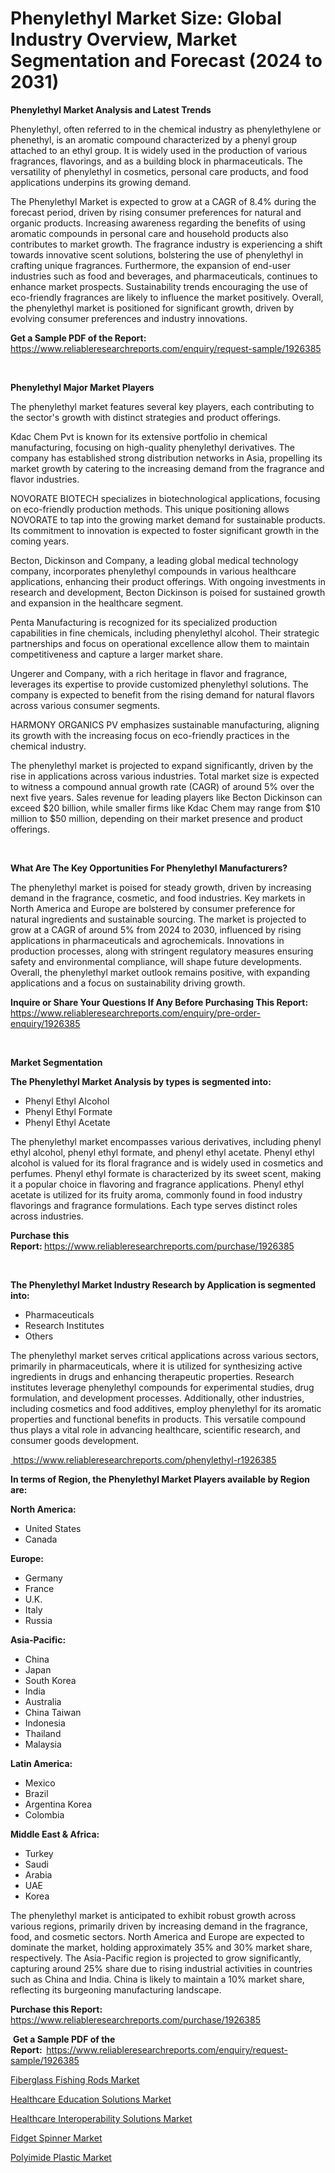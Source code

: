 <p><h1>Phenylethyl Market Size: Global Industry Overview, Market Segmentation and Forecast (2024 to 2031)</h1></p><p><strong>Phenylethyl Market Analysis and Latest Trends</strong></p>
<p><p>Phenylethyl, often referred to in the chemical industry as phenylethylene or phenethyl, is an aromatic compound characterized by a phenyl group attached to an ethyl group. It is widely used in the production of various fragrances, flavorings, and as a building block in pharmaceuticals. The versatility of phenylethyl in cosmetics, personal care products, and food applications underpins its growing demand.</p><p>The Phenylethyl Market is expected to grow at a CAGR of 8.4% during the forecast period, driven by rising consumer preferences for natural and organic products. Increasing awareness regarding the benefits of using aromatic compounds in personal care and household products also contributes to market growth. The fragrance industry is experiencing a shift towards innovative scent solutions, bolstering the use of phenylethyl in crafting unique fragrances. Furthermore, the expansion of end-user industries such as food and beverages, and pharmaceuticals, continues to enhance market prospects. Sustainability trends encouraging the use of eco-friendly fragrances are likely to influence the market positively. Overall, the phenylethyl market is positioned for significant growth, driven by evolving consumer preferences and industry innovations.</p></p>
<p><strong>Get a Sample PDF of the Report:&nbsp;</strong> <a href="https://www.reliableresearchreports.com/enquiry/request-sample/1926385?utm_campaign=32&utm_medium=2&utm_source=Github&utm_content=ia&utm_term=14112024&utm_id=phenylethyl">https://www.reliableresearchreports.com/enquiry/request-sample/1926385</a></p>
<p>&nbsp;</p>
<p><strong>Phenylethyl Major Market Players</strong></p>
<p><p>The phenylethyl market features several key players, each contributing to the sector's growth with distinct strategies and product offerings. </p><p>Kdac Chem Pvt is known for its extensive portfolio in chemical manufacturing, focusing on high-quality phenylethyl derivatives. The company has established strong distribution networks in Asia, propelling its market growth by catering to the increasing demand from the fragrance and flavor industries.</p><p>NOVORATE BIOTECH specializes in biotechnological applications, focusing on eco-friendly production methods. This unique positioning allows NOVORATE to tap into the growing market demand for sustainable products. Its commitment to innovation is expected to foster significant growth in the coming years.</p><p>Becton, Dickinson and Company, a leading global medical technology company, incorporates phenylethyl compounds in various healthcare applications, enhancing their product offerings. With ongoing investments in research and development, Becton Dickinson is poised for sustained growth and expansion in the healthcare segment.</p><p>Penta Manufacturing is recognized for its specialized production capabilities in fine chemicals, including phenylethyl alcohol. Their strategic partnerships and focus on operational excellence allow them to maintain competitiveness and capture a larger market share.</p><p>Ungerer and Company, with a rich heritage in flavor and fragrance, leverages its expertise to provide customized phenylethyl solutions. The company is expected to benefit from the rising demand for natural flavors across various consumer segments.</p><p>HARMONY ORGANICS PV emphasizes sustainable manufacturing, aligning its growth with the increasing focus on eco-friendly practices in the chemical industry.</p><p>The phenylethyl market is projected to expand significantly, driven by the rise in applications across various industries. Total market size is expected to witness a compound annual growth rate (CAGR) of around 5% over the next five years. Sales revenue for leading players like Becton Dickinson can exceed $20 billion, while smaller firms like Kdac Chem may range from $10 million to $50 million, depending on their market presence and product offerings.</p></p>
<p>&nbsp;</p>
<p><strong>What Are The Key Opportunities For Phenylethyl Manufacturers?</strong></p>
<p><p>The phenylethyl market is poised for steady growth, driven by increasing demand in the fragrance, cosmetic, and food industries. Key markets in North America and Europe are bolstered by consumer preference for natural ingredients and sustainable sourcing. The market is projected to grow at a CAGR of around 5% from 2024 to 2030, influenced by rising applications in pharmaceuticals and agrochemicals. Innovations in production processes, along with stringent regulatory measures ensuring safety and environmental compliance, will shape future developments. Overall, the phenylethyl market outlook remains positive, with expanding applications and a focus on sustainability driving growth.</p></p>
<p><strong>Inquire or Share Your Questions If Any Before Purchasing This Report:</strong> <a href="https://www.reliableresearchreports.com/enquiry/pre-order-enquiry/1926385?utm_campaign=32&utm_medium=2&utm_source=Github&utm_content=ia&utm_term=14112024&utm_id=phenylethyl">https://www.reliableresearchreports.com/enquiry/pre-order-enquiry/1926385</a></p>
<p>&nbsp;</p>
<p><strong>Market Segmentation</strong></p>
<p><strong>The Phenylethyl Market Analysis by types is segmented into:</strong></p>
<p><ul><li>Phenyl Ethyl Alcohol</li><li>Phenyl Ethyl Formate</li><li>Phenyl Ethyl Acetate</li></ul></p>
<p><p>The phenylethyl market encompasses various derivatives, including phenyl ethyl alcohol, phenyl ethyl formate, and phenyl ethyl acetate. Phenyl ethyl alcohol is valued for its floral fragrance and is widely used in cosmetics and perfumes. Phenyl ethyl formate is characterized by its sweet scent, making it a popular choice in flavoring and fragrance applications. Phenyl ethyl acetate is utilized for its fruity aroma, commonly found in food industry flavorings and fragrance formulations. Each type serves distinct roles across industries.</p></p>
<p><strong>Purchase this Report:&nbsp;</strong><a href="https://www.reliableresearchreports.com/purchase/1926385?utm_campaign=32&utm_medium=2&utm_source=Github&utm_content=ia&utm_term=14112024&utm_id=phenylethyl">https://www.reliableresearchreports.com/purchase/1926385</a></p>
<p>&nbsp;</p>
<p><strong>The Phenylethyl Market Industry Research by Application is segmented into:</strong></p>
<p><ul><li>Pharmaceuticals</li><li>Research Institutes</li><li>Others</li></ul></p>
<p><p>The phenylethyl market serves critical applications across various sectors, primarily in pharmaceuticals, where it is utilized for synthesizing active ingredients in drugs and enhancing therapeutic properties. Research institutes leverage phenylethyl compounds for experimental studies, drug formulation, and development processes. Additionally, other industries, including cosmetics and food additives, employ phenylethyl for its aromatic properties and functional benefits in products. This versatile compound thus plays a vital role in advancing healthcare, scientific research, and consumer goods development.</p></p>
<p><a href="https://www.reliableresearchreports.com/phenylethyl-r1926385?utm_campaign=32&utm_medium=2&utm_source=Github&utm_content=ia&utm_term=14112024&utm_id=phenylethyl">&nbsp;https://www.reliableresearchreports.com/phenylethyl-r1926385</a></p>
<p><strong>In terms of Region, the Phenylethyl Market Players available by Region are:</strong></p>
<p>
    <p> <strong> North America: </strong>
        <ul>
            <li>United States</li>
            <li>Canada</li>
        </ul>
        </p> 
    <p> <strong> Europe: </strong>
        <ul>
            <li>Germany</li>
            <li>France</li>
            <li>U.K.</li>
            <li>Italy</li>
            <li>Russia</li>
        </ul>
        </p> 
    <p> <strong> Asia-Pacific: </strong>
        <ul>
            <li>China</li>
            <li>Japan</li>
            <li>South Korea</li>
            <li>India</li>
            <li>Australia</li>
            <li>China Taiwan</li>
            <li>Indonesia</li>
            <li>Thailand</li>
            <li>Malaysia</li>
        </ul>
        </p> 
    <p> <strong> Latin America: </strong>
        <ul>
            <li>Mexico</li>
            <li>Brazil</li>
            <li>Argentina Korea</li>
            <li>Colombia</li>
        </ul>
        </p> 
    <p> <strong> Middle East & Africa: </strong>
        <ul>
            <li>Turkey</li>
            <li>Saudi</li>
            <li>Arabia</li>
            <li>UAE</li>
            <li>Korea</li>
        </ul>
    </p>
    </p>
<p><p>The phenylethyl market is anticipated to exhibit robust growth across various regions, primarily driven by increasing demand in the fragrance, food, and cosmetic sectors. North America and Europe are expected to dominate the market, holding approximately 35% and 30% market share, respectively. The Asia-Pacific region is projected to grow significantly, capturing around 25% share due to rising industrial activities in countries such as China and India. China is likely to maintain a 10% market share, reflecting its burgeoning manufacturing landscape.</p></p>
<p><strong>Purchase this Report: </strong><a href="https://www.reliableresearchreports.com/purchase/1926385?utm_campaign=32&utm_medium=2&utm_source=Github&utm_content=ia&utm_term=14112024&utm_id=phenylethyl">https://www.reliableresearchreports.com/purchase/1926385</a></p>
<p>&nbsp;<strong>Get a Sample PDF of the Report:&nbsp;&nbsp;</strong><a href="https://www.reliableresearchreports.com/enquiry/request-sample/1926385?utm_campaign=32&utm_medium=2&utm_source=Github&utm_content=ia&utm_term=14112024&utm_id=phenylethyl">https://www.reliableresearchreports.com/enquiry/request-sample/1926385</a></p>
<p><strong></strong></p>
<p><p><a href="https://www.linkedin.com/pulse/investing-fiberglass-fishing-rods-market-trends-leading-products-rgbac?utm_campaign=32&utm_medium=2&utm_source=Github&utm_content=ia&utm_term=14112024&utm_id=phenylethyl">Fiberglass Fishing Rods Market</a></p><p><a href="https://issuu.com/reportprime-2/docs/healthcare-education-solutions-mark_7fc85e8083ff6b?utm_campaign=32&utm_medium=2&utm_source=Github&utm_content=ia&utm_term=14112024&utm_id=phenylethyl">Healthcare Education Solutions Market</a></p><p><a href="https://issuu.com/reportprime-2/docs/healthcare-interoperability-solutio_298d914c404d80?utm_campaign=32&utm_medium=2&utm_source=Github&utm_content=ia&utm_term=14112024&utm_id=phenylethyl">Healthcare Interoperability Solutions Market</a></p><p><a href="https://www.linkedin.com/pulse/fidget-spinner-market-ecosystem-competitive-landscape-strategic-y6kuc?utm_campaign=32&utm_medium=2&utm_source=Github&utm_content=ia&utm_term=14112024&utm_id=phenylethyl">Fidget Spinner Market</a></p><p><a href="https://github.com/ashepherd82/Market-Research-Report-List-6/blob/main/polyimide-plastic-market.md?utm_campaign=32&utm_medium=2&utm_source=Github&utm_content=ia&utm_term=14112024&utm_id=phenylethyl">Polyimide Plastic Market</a></p></p>
